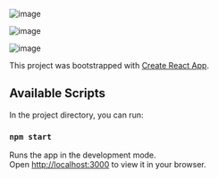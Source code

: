 ![image](https://user-images.githubusercontent.com/68274794/150658122-9421bab3-eaeb-4824-a222-b84dc1cbfeb5.png)

![image](https://user-images.githubusercontent.com/68274794/150658145-391c12f1-a19a-4efa-a84c-df2ea75af3c1.png)

![image](https://user-images.githubusercontent.com/68274794/150682902-07438bc4-d48e-4dd1-af1f-322a2a89fbe2.png)


This project was bootstrapped with [Create React App](https://github.com/facebook/create-react-app).

## Available Scripts

In the project directory, you can run:

### `npm start`

Runs the app in the development mode.\
Open [http://localhost:3000](http://localhost:3000) to view it in your browser.
